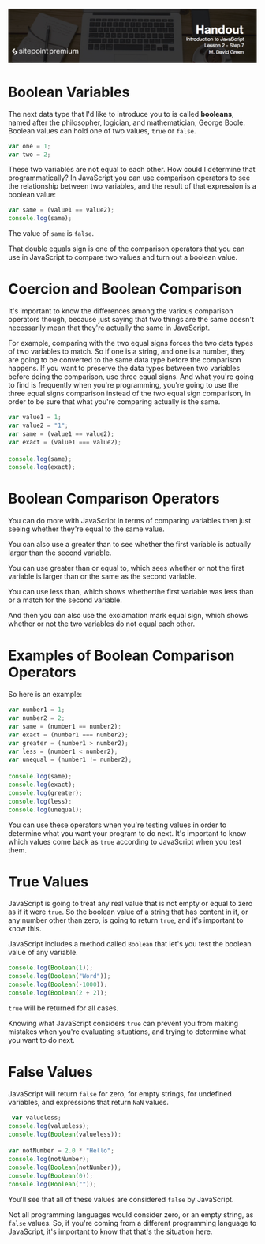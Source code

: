 ![](headings/introjs2.7.jpg)

# Boolean Variables

The next data type that I'd like to introduce you to is called **booleans**, named after the philosopher, logician, and mathematician, George Boole. Boolean values can hold one of two values, `true` or `false`.

```js
var one = 1;
var two = 2;
```

These two variables are not equal to each other. How could I determine that programmatically? In JavaScript you can use comparison operators to see the relationship between two variables, and the result of that expression is a boolean value:

```js
var same = (value1 == value2);
console.log(same);
```

The value of `same` is `false`.

That double equals sign is one of the comparison operators that you can use in JavaScript to compare two values and turn out a boolean value.

# Coercion and Boolean Comparison

It's important to know the differences among the various comparison operators though, because just saying that two things are the same doesn't necessarily mean that they're actually the same in JavaScript. 

For example, comparing with the two equal signs forces the two data types of two variables to match. So if one is a string, and one is a number, they are going to be converted to the same data type before the comparison happens. If you want to preserve the data types between two variables before doing the comparison, use three equal signs. And what you're going to find is frequently when you're programming, you're going to use the three equal signs comparison instead of the two equal sign comparison, in order to be sure that what you're comparing actually is the same.

```js
var value1 = 1;
var value2 = "1";
var same = (value1 == value2);
var exact = (value1 === value2);

console.log(same);
console.log(exact);
```

# Boolean Comparison Operators

You can do more with JavaScript in terms of comparing variables then just seeing whether they're equal to the same value.

You can also use a greater than to see whether the first variable is actually larger than the second variable.

You can use greater than or equal to, which sees whether or not the first variable is larger than or the same as the second variable.

You can use less than, which shows whetherthe first variable was less than or a match for the second variable.

And then you can also use the exclamation mark equal sign, which shows whether or not the two variables do not equal each other.

# Examples of Boolean Comparison Operators

So here is an example:

```js
var number1 = 1;
var number2 = 2;
var same = (number1 == number2);
var exact = (number1 === number2);
var greater = (number1 > number2);
var less = (number1 < number2);
var unequal = (number1 != number2);

console.log(same);
console.log(exact);
console.log(greater);
console.log(less);
console.log(unequal);
```

You can use these operators when you're testing values in order to determine what you want your program to do next. It's important to know which values come back as `true` according to JavaScript when you test them.

# True Values

JavaScript is going to treat any real value that is not empty or equal to zero as if it were `true`. So the boolean value of a string that has content in it, or any number other than zero, is going to return `true`, and it's important to know this.

JavaScript includes a method called `Boolean` that let's you test the boolean value of any variable.

```js
console.log(Boolean(1));
console.log(Boolean("Word"));
console.log(Boolean(-1000));
console.log(Boolean(2 + 2));
```

`true` will be returned for all cases.

Knowing what JavaScript considers `true` can prevent you from making mistakes when you're evaluating situations, and trying to determine what you want to do next.

# False Values

JavaScript will return `false` for zero, for empty strings, for undefined variables, and expressions that return `NaN` values.

```js
 var valueless;
console.log(valueless);
console.log(Boolean(valueless));

var notNumber = 2.0 * "Hello";
console.log(notNumber);
console.log(Boolean(notNumber));
console.log(Boolean(0));
console.log(Boolean(""));
```

You'll see that all of these values are considered `false` by JavaScript.

Not all programming languages would consider zero, or an empty string, as `false` values. So, if you're coming from a different programming language to JavaScript, it's important to know that that's the situation here.